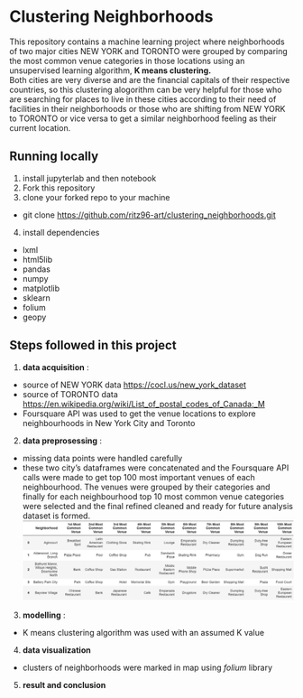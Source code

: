 # Clustering Neighborhoods  
This repository contains a machine learning project where neighborhoods of two major cities NEW YORK and TORONTO were grouped by comparing the most common venue categories in those locations using an unsupervised learning algorithm, **K means clustering.**  
Both cities are very diverse and are the financial capitals of their respective countries, so this clustering alogorithm can be very helpful for those who are searching for places to live in these cities according to their need of facilities in their neighborhoods or those who are shifting from NEW YORK to TORONTO or vice versa to get a similar neighborhood feeling as their current location.  
## Running locally  
1. install jupyterlab and then notebook  
2. Fork this repository  
3. clone your forked repo to your machine  
* git clone https://github.com/ritz96-art/clustering_neighborhoods.git  
4. install dependencies  
* lxml  
* html5lib  
* pandas  
* numpy  
* matplotlib  
* sklearn  
* folium  
* geopy  
## Steps followed in this project  
1. **data acquisition** :
  * source of NEW YORK data https://cocl.us/new_york_dataset    
  * source of TORONTO data https://en.wikipedia.org/wiki/List_of_postal_codes_of_Canada:_M  
  * Foursquare API was used to get the venue locations to explore neighbourhoods in New York City and Toronto  
2. **data preprosessing** :  
  * missing data points were handled carefully  
  * these two city’s dataframes were concatenated and the Foursquare API calls were made to get top 100 most important venues of each neighbourhood. The venues were grouped by their categories and finally for each neighbourhood top 10 most common venue categories were selected and the final refined cleaned and ready for future analysis dataset is formed.  
  ![final data set](https://github.com/ritz96-art/clustering_neighborhoods/blob/master/project1.JPG?raw=true)
3. **modelling** :  
  * K means clustering algorithm was used with an assumed K value  
4. **data visualization**  
  * clusters of neighborhoods were marked in map using *folium* library  
5. **result and conclusion**

